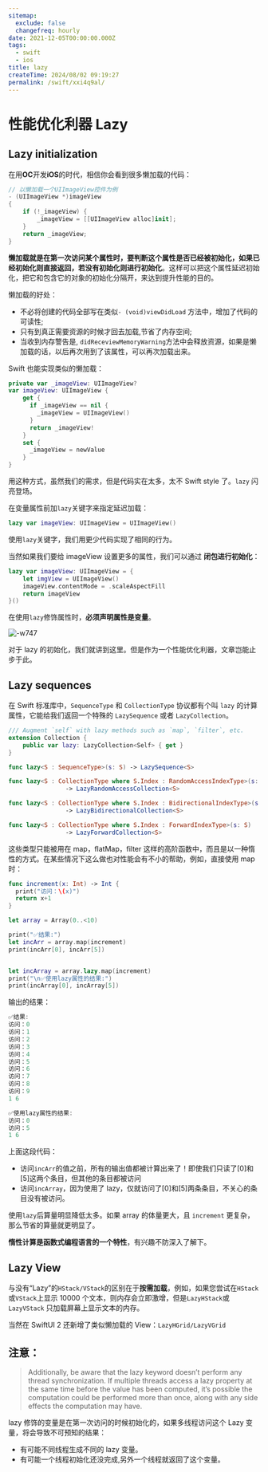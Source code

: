 ```yaml
---
sitemap:
  exclude: false
  changefreq: hourly
date: 2021-12-05T00:00:00.000Z
tags:
  - swift
  - ios
title: lazy
createTime: 2024/08/02 09:19:27
permalink: /swift/xxi4q9al/
---
```


# 性能优化利器 Lazy

## Lazy initialization

在用**OC**开发**iOS**的时代，相信你会看到很多懒加载的代码：

```swift
// 以懒加载一个UIImageView控件为例
- (UIImageView *)imageView
{
    if (!_imageView) {
        _imageView = [[UIImageView alloc]init];
    }
    return _imageView;
}
```

**懒加载就是在第一次访问某个属性时，要判断这个属性是否已经被初始化，如果已经初始化则直接返回，若没有初始化则进行初始化**。这样可以把这个属性延迟初始化，把它和包含它的对象的初始化分隔开，来达到提升性能的目的。

懒加载的好处：

- 不必将创建的代码全部写在类似`- (void)viewDidLoad` 方法中，增加了代码的可读性;
- 只有到真正需要资源的时候才回去加载,节省了内存空间;
- 当收到内存警告是, `didReceviewMemoryWarning`方法中会释放资源，如果是懒加载的话，以后再次用到了该属性，可以再次加载出来。

Swift 也能实现类似的懒加载：

```swift
private var _imageView: UIImageView?
var imageView: UIImageView {
    get {
      if _imageView == nil {
        _imageView = UIImageView()
      }
      return _imageView!
    }
    set {
      _imageView = newValue
    }
}
```

用这种方式，虽然我们的需求，但是代码实在太多，太不 Swift style 了。`lazy` 闪亮登场。

在变量属性前加`lazy`关键字来指定延迟加载：

```swift
lazy var imageView: UIImageView = UIImageView()
```

使用`lazy`关键字，我们用更少代码实现了相同的行为。

当然如果我们要给 imageView 设置更多的属性，我们可以通过 **闭包进行初始化**：

```swift
lazy var imageView: UIImageView = {
    let imgView = UIImageView()
    imageView.contentMode = .scaleAspectFill
    return imageView
}()
```

在使用`lazy`修饰属性时，**必须声明属性是变量**。

![-w747](https://p3-juejin.byteimg.com/tos-cn-i-k3u1fbpfcp/fe0c127adcf44d5da7203de40263e2ea~tplv-k3u1fbpfcp-zoom-1.image)

对于 lazy 的初始化，我们就讲到这里。但是作为一个性能优化利器，文章岂能止步于此。

## Lazy sequences

在 Swift 标准库中，`SequenceType` 和 `CollectionType` 协议都有个叫 `lazy` 的计算属性，它能给我们返回一个特殊的 `LazySequence` 或者 `LazyCollection`。

```swift
/// Augment `self` with lazy methods such as `map`, `filter`, etc.
extension Collection {
    public var lazy: LazyCollection<Self> { get }
}

func lazy<S : SequenceType>(s: S) -> LazySequence<S>

func lazy<S : CollectionType where S.Index : RandomAccessIndexType>(s: S)
                -> LazyRandomAccessCollection<S>

func lazy<S : CollectionType where S.Index : BidirectionalIndexType>(s: S)
                -> LazyBidirectionalCollection<S>

func lazy<S : CollectionType where S.Index : ForwardIndexType>(s: S)
                -> LazyForwardCollection<S>
```

这些类型只能被用在 map，flatMap，filter 这样的高阶函数中，而且是以一种惰性的方式。在某些情况下这么做也对性能会有不小的帮助，例如，直接使用 map 时：

```swift
func increment(x: Int) -> Int {
  print("访问：\(x)")
  return x+1
}

let array = Array(0..<10)

print("✅结果:")
let incArr = array.map(increment)
print(incArr[0], incArr[5])


let incArray = array.lazy.map(increment)
print("\n✅使用lazy属性的结果:")
print(incArray[0], incArray[5])
```

输出的结果：

```swift
✅结果:
访问：0
访问：1
访问：2
访问：3
访问：4
访问：5
访问：6
访问：7
访问：8
访问：9
1 6

✅使用lazy属性的结果:
访问：0
访问：5
1 6
```

上面这段代码：

- 访问`incArr`的值之前，所有的输出值都被计算出来了！即使我们只读了[0]和[5]这两个条目，但其他的条目都被访问
- 访问`incArray`，因为使用了 lazy，仅就访问了[0]和[5]两条条目，不关心的条目没有被访问。

使用`lazy`后算量明显降低太多。如果 array 的体量更大，且 `increment` 更复杂，那么节省的算量就更明显了。

**惰性计算是函数式编程语言的一个特性**，有兴趣不防深入了解下。

## Lazy View

与没有“Lazy”的`HStack/VStack`的区别在于**按需加载**，例如，如果您尝试在`HStack`或`VStack`上显示 10000 个文本，则内存会立即激增，但是`LazyHStack`或`LazyVStack` 只加载屏幕上显示文本的内存。

当然在 SwiftUI 2 还新增了类似懒加载的 View：`LazyHGrid/LazyVGrid`

## 注意：

> Additionally, be aware that the lazy keyword doesn’t perform any thread synchronization. If multiple threads access a lazy property at the same time before the value has been computed, it’s possible the computation could be performed more than once, along with any side effects the computation may have.

lazy 修饰的变量是在第一次访问的时候初始化的，如果多线程访问这个 Lazy 变量，将会导致不可预知的结果：

- 有可能不同线程生成不同的 lazy 变量。
- 有可能一个线程初始化还没完成,另外一个线程就返回了这个变量。
